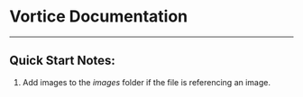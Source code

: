 # Vortice Documentation

------
## Quick Start Notes:
1. Add images to the *images* folder if the file is referencing an image.
